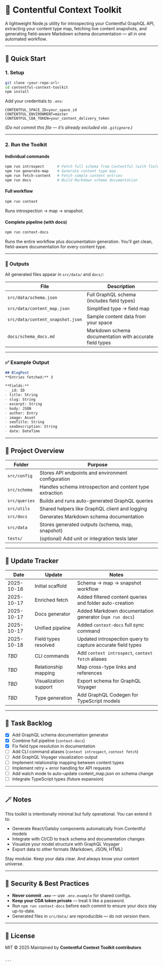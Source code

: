 # 🧩 Contentful Context Toolkit

A lightweight Node.js utility for introspecting your Contentful GraphQL API, extracting your content type map, fetching live content snapshots, and generating field-aware Markdown schema documentation — all in one automated workflow.

---

## 🚀 Quick Start

### 1. Setup

```bash
git clone <your-repo-url>
cd contentful-context-toolkit
npm install
````

Add your credentials to `.env`:

```
CONTENTFUL_SPACE_ID=your_space_id
CONTENTFUL_ENVIRONMENT=master
CONTENTFUL_CDA_TOKEN=your_content_delivery_token
```

*(Do not commit this file — it’s already excluded via `.gitignore`.)*

---

### 2. Run the Toolkit

#### Individual commands

```bash
npm run introspect      # Fetch full schema from Contentful (with field types)
npm run generate-map    # Generate content type map
npm run fetch-content   # Fetch sample content entries
npm run docs            # Build Markdown schema documentation
```

#### Full workflow

```bash
npm run context
```

Runs introspection → map → snapshot.

#### Complete pipeline (with docs)

```bash
npm run context-docs
```

Runs the entire workflow plus documentation generation.
You’ll get clean, field-aware documentation for every content type.

---

### 🧾 Outputs

All generated files appear in `src/data/` and `docs/`:

| File                             | Description                                             |
| -------------------------------- | ------------------------------------------------------- |
| `src/data/schema.json`           | Full GraphQL schema (includes field types)              |
| `src/data/content_map.json`      | Simplified type → field map                             |
| `src/data/content_snapshot.json` | Sample content data from your space                     |
| `docs/schema_docs.md`            | Markdown schema documentation with accurate field types |

---

### ✅ Example Output

```markdown
## BlogPost
**Entries fetched:** 3

**Fields:**
- _id: ID  
- title: String  
- slug: String  
- excerpt: String  
- body: JSON  
- author: Entry  
- image: Asset  
- seoTitle: String  
- seoDescription: String  
- date: DateTime  
```

---

## 🧠 Project Overview

| Folder        | Purpose                                                  |
| ------------- | -------------------------------------------------------- |
| `src/config`  | Stores API endpoints and environment configuration       |
| `src/schema`  | Handles schema introspection and content type extraction |
| `src/queries` | Builds and runs auto-generated GraphQL queries           |
| `src/utils`   | Shared helpers like GraphQL client and logging           |
| `src/docs`    | Generates Markdown schema documentation                  |
| `src/data`    | Stores generated outputs (schema, map, snapshot)         |
| `tests/`      | (optional) Add unit or integration tests later           |

---

## 🧭 Update Tracker

| Date       | Update                | Notes                                                       |
| ---------- | --------------------- | ----------------------------------------------------------- |
| 2025-10-16 | Initial scaffold      | Schema → map → snapshot workflow                            |
| 2025-10-17 | Enriched fetch        | Added filtered content queries and folder auto-creation     |
| 2025-10-17 | Docs generator        | Added Markdown documentation generator (`npm run docs`)     |
| 2025-10-17 | Unified pipeline      | Added `context-docs` full sync command                      |
| 2025-10-18 | Field types resolved  | Updated introspection query to capture accurate field types |
| *TBD*      | CLI commands          | Add `context introspect`, `context fetch` aliases           |
| *TBD*      | Relationship mapping  | Map cross-type links and references                         |
| *TBD*      | Visualization support | Export schema for GraphQL Voyager                           |
| *TBD*      | Type generation       | Add GraphQL Codegen for TypeScript models                   |

---

## 🧱 Task Backlog

* [x] Add GraphQL schema documentation generator
* [x] Combine full pipeline (`context-docs`)
* [x] Fix field type resolution in documentation
* [ ] Add CLI command aliases (`context introspect`, `context fetch`)
* [ ] Add GraphQL Voyager visualization output
* [ ] Implement relationship mapping between content types
* [ ] Implement retry + error handling for API requests
* [ ] Add watch mode to auto-update content_map.json on schema change
* [ ] Integrate TypeScript types (future expansion)

---

## 🪄 Notes

This toolkit is intentionally minimal but fully operational.
You can extend it to:

* Generate React/Gatsby components automatically from Contentful models
* Integrate with CI/CD to track schema and documentation changes
* Visualize your model structure with GraphQL Voyager
* Export data to other formats (Markdown, JSON, HTML)

Stay modular. Keep your data clear. And always know your content universe.

---

## 🔐 Security & Best Practices

* **Never commit `.env`** — use `.env.example` for shared configs.
* **Keep your CDA token private** — treat it like a password.
* Run `npm run context-docs` before each commit to ensure your docs stay up-to-date.
* Generated files in `src/data/` are reproducible — do not version them.

---

## 🧩 License

MIT © 2025
Maintained by **Contentful Context Toolkit contributors**

```

---
